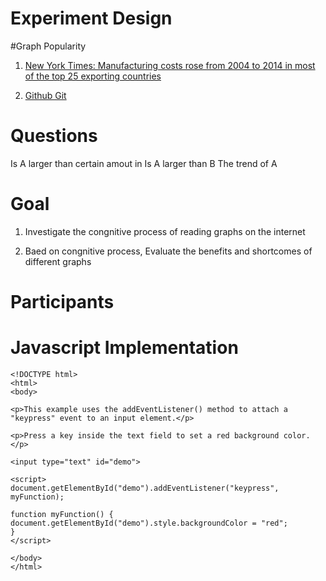 
# Experiment Design

#Graph Popularity
1. [New York Times: Manufacturing costs rose from 2004 to 2014 in most of the top 25 exporting countries](http://www.nytimes.com/interactive/2015/07/31/business/international/rising-cost-of-manufacturing.html)

2. [Github Git](http://githut.info)

# Questions
Is A larger than certain amout in 
Is A larger than B
The trend of A

# Goal
1. Investigate the congnitive process of reading graphs on the internet

2. Baed on congnitive process, Evaluate the benefits and shortcomes of different graphs 

# Participants

# Javascript Implementation


```
<!DOCTYPE html>
<html>
<body>

<p>This example uses the addEventListener() method to attach a "keypress" event to an input element.</p>

<p>Press a key inside the text field to set a red background color.</p>

<input type="text" id="demo">

<script>
document.getElementById("demo").addEventListener("keypress", myFunction);

function myFunction() {
document.getElementById("demo").style.backgroundColor = "red";
}
</script>

</body>
</html>

```
